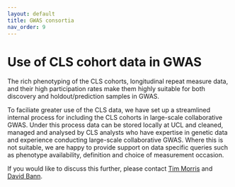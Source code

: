 ```yaml
---
layout: default
title: GWAS consortia
nav_order: 9
---
```


# **Use of CLS cohort data in GWAS**

The rich phenotyping of the CLS cohorts, longitudinal repeat measure data, and their high participation rates make them  highly suitable for both discovery and holdout/prediction samples in GWAS. 

To faciliate greater use of the CLS data, we have set up a streamlined internal process for including the CLS cohorts in large-scale collaborative GWAS. Under this process data can be stored locally at UCL and cleaned, managed and analysed by CLS analysts who have expertise in genetic data and experience conducting large-scale collaborative GWAS. Where this is not suitable, we are happy to provide support on data specific queries such as phenotype availability, definition and choice of measurement occasion. 

If you would like to discuss this further, please contact [Tim Morris](mailto:t.t.morris@ucl.ac.uk) and [David Bann](mailto:david.bann@ucl.ac.uk). 
